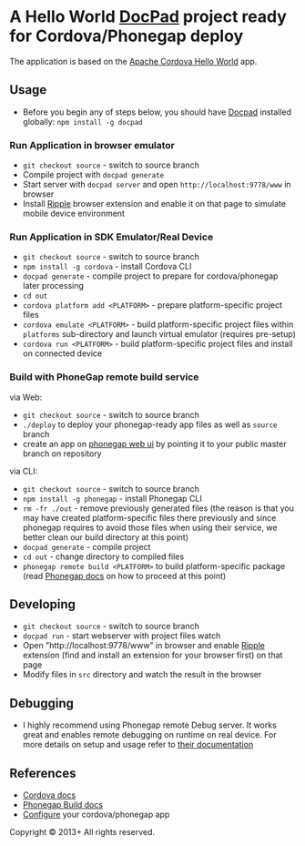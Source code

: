 # A Hello World [DocPad](http://docpad.org) project ready for Cordova/Phonegap deploy

The application is based on the [Apache Cordova Hello World][cordova-app] app.

## Usage

  - Before you begin any of steps below, you should have
    [Docpad](http://docpad.org) installed
    globally: `npm install -g docpad`

### Run Application in browser emulator

  - `git checkout source` - switch to source branch
  - Compile project with `docpad generate`
  - Start server with `docpad server` and open `http://localhost:9778/www` in
    browser
  - Install [Ripple](http://ripple.incubator.apache.org)
    browser extension and enable it on that page to simulate mobile device
    environment

### Run Application in SDK Emulator/Real Device

- `git checkout source` - switch to source branch
- `npm install -g cordova` - install Cordova CLI
- `docpad generate` - compile project to prepare for cordova/phonegap later
  processing
- `cd out`
- `cordova platform add <PLATFORM>` - prepare platform-specific project files
- `cordova emulate <PLATFORM>` - build platform-specific project files
  within `platforms` sub-directory and launch virtual emulator (requires
  pre-setup)
- `cordova run <PLATFORM>` - build platform-specific project files and install
  on connected device


### Build with PhoneGap remote build service

via Web:

- `git checkout source` - switch to source branch
- `./deploy` to deploy your phonegap-ready app files as well as `source` branch
- create an app on [phonegap web ui](http://build.phonegap.com) by pointing it
  to your public master branch on repository

via CLI:

- `git checkout source` - switch to source branch
- `npm install -g phonegap` - install Phonegap CLI
- `rm -fr ./out` - remove previously generated files (the reason is that you
  may have created platform-specific files there previously and since phonegap
  requires to avoid those files when using their service, we better clean our
  build directory at this point)
- `docpad generate` - compile project
- `cd out` - change directory to compiled files
- `phonegap remote build <PLATFORM>` to build platform-specific package
  (read [Phonegap docs](https://build.phonegap.com/docs) on how to proceed at this point)


## Developing

- `git checkout source` - switch to source branch
- `docpad run` - start webserver with project files watch
- Open "http://localhost:9778/www" in browser and enable
  [Ripple](http://ripple.incubator.apache.org/) extension (find and install an
  extension for your browser first) on that page
- Modify files in `src` directory and watch the result in the browser


## Debugging

- I highly recommend using Phonegap remote Debug server. It works great and
  enables remote debugging on runtime on real device. For more details on setup
  and usage refer to [their
  documentation](https://build.phonegap.com/docs/advanced-debugging)


## References

- [Cordova docs](http://cordova.apache.org/docs/en/edge/)
- [Phonegap Build docs](https://build.phonegap.com/docs)
- [Configure](https://build.phonegap.com/docs/config-xml) your cordova/phonegap app


Copyright &copy; 2013+ All rights reserved.

[cordova-app]: http://github.com/apache/cordova-app-hello-world
